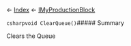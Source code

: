 ← [Index](Api-Index) ← [IMyProductionBlock](Sandbox.ModAPI.Ingame.IMyProductionBlock)

```csharpvoid ClearQueue()```##### Summary

Clears the Queue

